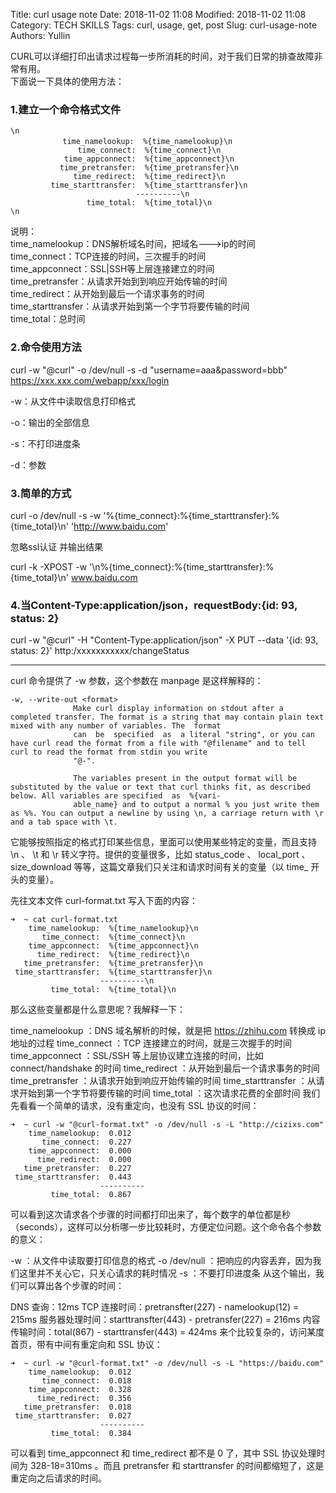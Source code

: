 Title: curl usage note
Date: 2018-11-02 11:08
Modified: 2018-11-02 11:08
Category: TECH SKILLS
Tags: curl, usage, get, post
Slug: curl-usage-note
Authors: Yullin

CURL可以详细打印出请求过程每一步所消耗的时间，对于我们日常的排查故障非常有用。  
下面说一下具体的使用方法：  
### 1.建立一个命令格式文件  
```
\n 
　　　　　　　time_namelookup:  %{time_namelookup}\n
               time_connect:  %{time_connect}\n
            time_appconnect:  %{time_appconnect}\n
           time_pretransfer:  %{time_pretransfer}\n
              time_redirect:  %{time_redirect}\n
         time_starttransfer:  %{time_starttransfer}\n
                            ----------\n
                 time_total:  %{time_total}\n
\n
```
说明：  
time_namelookup：DNS解析域名时间，把域名--->ip的时间  
time_connect：TCP连接的时间，三次握手的时间  
time_appconnect：SSL|SSH等上层连接建立的时间  
time_pretransfer：从请求开始到到响应开始传输的时间  
time_redirect：从开始到最后一个请求事务的时间  
time_starttransfer：从请求开始到第一个字节将要传输的时间  
time_total：总时间

### 2.命令使用方法

  curl -w "@curl" -o /dev/null -s -d "username=aaa&password=bbb" https://xxx.xxx.com/webapp/xxx/login

 -w：从文件中读取信息打印格式

 -o：输出的全部信息

 -s：不打印进度条

 -d：参数

### 3.简单的方式

curl -o /dev/null -s -w '%{time_connect}:%{time_starttransfer}:%{time_total}\n' 'http://www.baidu.com'

忽略ssl认证  并输出结果

curl -k -XPOST -w '\n%{time_connect}:%{time_starttransfer}:%{time_total}\n' www.baidu.com

### 4.当Content-Type:application/json，requestBody:{id: 93, status: 2}

 curl -w "@curl" -H "Content-Type:application/json" -X PUT --data '{id: 93, status: 2}' http:/xxxxxxxxxxx/changeStatus
 
 
 
 -----------------------------------------------------------------------
 
 curl 命令提供了 -w 参数，这个参数在 manpage 是这样解释的：
```
-w, --write-out <format>
              Make curl display information on stdout after a completed transfer. The format is a string that may contain plain text mixed with any number of variables. The  format
              can  be  specified  as  a literal "string", or you can have curl read the format from a file with "@filename" and to tell curl to read the format from stdin you write
              "@-".

              The variables present in the output format will be substituted by the value or text that curl thinks fit, as described below. All variables are specified  as  %{vari‐
              able_name} and to output a normal % you just write them as %%. You can output a newline by using \n, a carriage return with \r and a tab space with \t.
```
它能够按照指定的格式打印某些信息，里面可以使用某些特定的变量，而且支持 \n 、 \t 和 \r 转义字符。提供的变量很多，比如 status_code 、 local_port 、 size_download 等等，这篇文章我们只关注和请求时间有关的变量（以 time_ 开头的变量）。

先往文本文件 curl-format.txt 写入下面的内容：
```
➜  ~ cat curl-format.txt
    time_namelookup:  %{time_namelookup}\n
       time_connect:  %{time_connect}\n
    time_appconnect:  %{time_appconnect}\n
      time_redirect:  %{time_redirect}\n
   time_pretransfer:  %{time_pretransfer}\n
 time_starttransfer:  %{time_starttransfer}\n
                    ----------\n
         time_total:  %{time_total}\n
```
那么这些变量都是什么意思呢？我解释一下：

time_namelookup ：DNS 域名解析的时候，就是把 https://zhihu.com 转换成 ip 地址的过程
time_connect ：TCP 连接建立的时间，就是三次握手的时间
time_appconnect ：SSL/SSH 等上层协议建立连接的时间，比如 connect/handshake 的时间
time_redirect ：从开始到最后一个请求事务的时间
time_pretransfer ：从请求开始到响应开始传输的时间
time_starttransfer ：从请求开始到第一个字节将要传输的时间
time_total ：这次请求花费的全部时间
我们先看看一个简单的请求，没有重定向，也没有 SSL 协议的时间：
```
➜  ~ curl -w "@curl-format.txt" -o /dev/null -s -L "http://cizixs.com"
    time_namelookup:  0.012
       time_connect:  0.227
    time_appconnect:  0.000
      time_redirect:  0.000
   time_pretransfer:  0.227
 time_starttransfer:  0.443
                    ----------
         time_total:  0.867
```
可以看到这次请求各个步骤的时间都打印出来了，每个数字的单位都是秒（seconds），这样可以分析哪一步比较耗时，方便定位问题。这个命令各个参数的意义：

-w ：从文件中读取要打印信息的格式
-o /dev/null ：把响应的内容丢弃，因为我们这里并不关心它，只关心请求的耗时情况
-s ：不要打印进度条
从这个输出，我们可以算出各个步骤的时间：

DNS 查询：12ms
TCP 连接时间：pretransfter(227) - namelookup(12) = 215ms
服务器处理时间：starttransfter(443) - pretransfer(227) = 216ms
内容传输时间：total(867) - starttransfer(443) = 424ms
来个比较复杂的，访问某度首页，带有中间有重定向和 SSL 协议：
```
➜  ~ curl -w "@curl-format.txt" -o /dev/null -s -L "https://baidu.com"
    time_namelookup:  0.012
       time_connect:  0.018
    time_appconnect:  0.328
      time_redirect:  0.356
   time_pretransfer:  0.018
 time_starttransfer:  0.027
                    ----------
         time_total:  0.384
```
可以看到 time_appconnect 和 time_redirect 都不是 0 了，其中 SSL 协议处理时间为 328-18=310ms 。而且 pretransfer 和 starttransfer 的时间都缩短了，这是重定向之后请求的时间。
